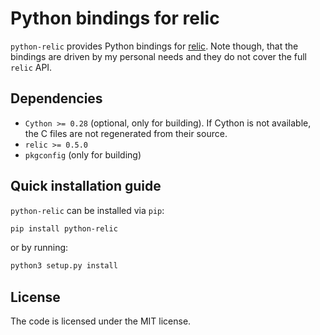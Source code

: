 # Python bindings for relic

`python-relic` provides Python bindings for [relic](https://github.com/relic-toolkit/relic). Note
though, that the bindings are driven by my personal needs and they do not cover the full `relic`
API.

## Dependencies

* `Cython >= 0.28` (optional, only for building). If Cython is not available, the C files are not
  regenerated from their source.
* `relic >= 0.5.0`
* `pkgconfig` (only for building)

## Quick installation guide

`python-relic` can be installed via `pip`:
```sh
pip install python-relic
```
or by running:
```sh
python3 setup.py install
```

## License

The code is licensed under the MIT license.
